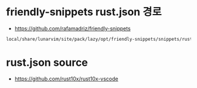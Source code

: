 # friendly-snippets rust.json 경로

- https://github.com/rafamadriz/friendly-snippets 

```bash
local/share/lunarvim/site/pack/lazy/opt/friendly-snippets/snippets/rust/rust.json
```

# rust.json source 

- https://github.com/rust10x/rust10x-vscode
